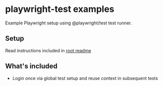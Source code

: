 # playwright-test examples

Example Playwright setup using @playwright/test test runner.

## Setup

Read instructions included in [root readme](../README.md)

## What's included

- Login once via global test setup and reuse context in subsequent tests
